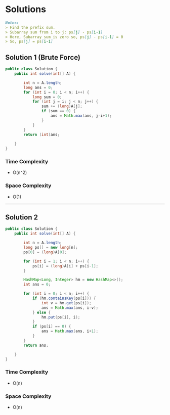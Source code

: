 # Solutions

```markdown
Notes:
> Find the prefix sum.
> Subarray sum from i to j: ps[j] - ps[i-1]
> Here, Subarray sum is zero so, ps[j] - ps[i-1] = 0
> So, ps[j] = ps[i-1]
```

## Solution 1 (Brute Force)

```java
public class Solution {
    public int solve(int[] A) {

        int n = A.length;
        long ans = 0;
        for (int i = 0; i < n; i++) {
            long sum = 0;
            for (int j = i; j < n; j++) {
                sum += (long)A[j];
                if (sum == 0) {
                    ans = Math.max(ans, j-i+1);
                }
            }
        }
        return (int)ans;
    
    }
}
```

### Time Complexity
- O(n^2)

### Space Complexity
- O(1)

---
## Solution 2

```java
public class Solution {
    public int solve(int[] A) {

        int n = A.length;
        long ps[] = new long[n];
        ps[0] = (long)A[0];

        for (int i = 1; i < n; i++) {
            ps[i] = (long)A[i] + ps[i-1];
        }

        HashMap<Long, Integer> hm = new HashMap<>();
        int ans = 0;

        for (int i = 0; i < n; i++) {
            if (hm.containsKey(ps[i])) {
                int v = hm.get(ps[i]);
                ans = Math.max(ans, i-v);
            } else {
                hm.put(ps[i], i);
            }
            if (ps[i] == 0) {
                ans = Math.max(ans, i+1);
            }
        }
        return ans;

    }
}

```

### Time Complexity
- O(n)

### Space Complexity
- O(n)